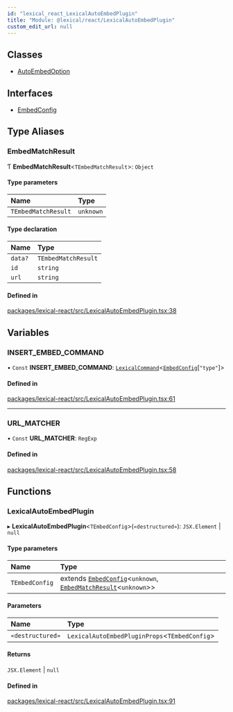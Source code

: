 ```yaml
---
id: "lexical_react_LexicalAutoEmbedPlugin"
title: "Module: @lexical/react/LexicalAutoEmbedPlugin"
custom_edit_url: null
---
```


## Classes

- [AutoEmbedOption](../classes/lexical_react_LexicalAutoEmbedPlugin.AutoEmbedOption.md)

## Interfaces

- [EmbedConfig](../interfaces/lexical_react_LexicalAutoEmbedPlugin.EmbedConfig.md)

## Type Aliases

### EmbedMatchResult

Ƭ **EmbedMatchResult**\<`TEmbedMatchResult`\>: `Object`

#### Type parameters

| Name | Type |
| :------ | :------ |
| `TEmbedMatchResult` | `unknown` |

#### Type declaration

| Name | Type |
| :------ | :------ |
| `data?` | `TEmbedMatchResult` |
| `id` | `string` |
| `url` | `string` |

#### Defined in

[packages/lexical-react/src/LexicalAutoEmbedPlugin.tsx:38](https://github.com/QubitPi/lexical/tree/main/packages/lexical-react/src/LexicalAutoEmbedPlugin.tsx#L38)

## Variables

### INSERT\_EMBED\_COMMAND

• `Const` **INSERT\_EMBED\_COMMAND**: [`LexicalCommand`](lexical.md#lexicalcommand)\<[`EmbedConfig`](../interfaces/lexical_react_LexicalAutoEmbedPlugin.EmbedConfig.md)[``"type"``]\>

#### Defined in

[packages/lexical-react/src/LexicalAutoEmbedPlugin.tsx:61](https://github.com/QubitPi/lexical/tree/main/packages/lexical-react/src/LexicalAutoEmbedPlugin.tsx#L61)

___

### URL\_MATCHER

• `Const` **URL\_MATCHER**: `RegExp`

#### Defined in

[packages/lexical-react/src/LexicalAutoEmbedPlugin.tsx:58](https://github.com/QubitPi/lexical/tree/main/packages/lexical-react/src/LexicalAutoEmbedPlugin.tsx#L58)

## Functions

### LexicalAutoEmbedPlugin

▸ **LexicalAutoEmbedPlugin**\<`TEmbedConfig`\>(`«destructured»`): `JSX.Element` \| ``null``

#### Type parameters

| Name | Type |
| :------ | :------ |
| `TEmbedConfig` | extends [`EmbedConfig`](../interfaces/lexical_react_LexicalAutoEmbedPlugin.EmbedConfig.md)\<`unknown`, [`EmbedMatchResult`](lexical_react_LexicalAutoEmbedPlugin.md#embedmatchresult)\<`unknown`\>\> |

#### Parameters

| Name | Type |
| :------ | :------ |
| `«destructured»` | `LexicalAutoEmbedPluginProps`\<`TEmbedConfig`\> |

#### Returns

`JSX.Element` \| ``null``

#### Defined in

[packages/lexical-react/src/LexicalAutoEmbedPlugin.tsx:91](https://github.com/QubitPi/lexical/tree/main/packages/lexical-react/src/LexicalAutoEmbedPlugin.tsx#L91)
